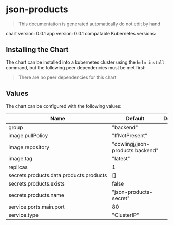 # json-products

> This documentation is generated automatically do not edit by hand

chart version: 0.0.1
app version: 0.0.1
compatable Kubernetes versions: 

## Installing the Chart

The chart can be installed into a kubernetes cluster using the `helm install` command,
but the following peer dependencies must be met first:

  > There are no peer dependencies for this chart

## Values

The chart can be configured with the following values:

| Name | Default | Description |
| - | - | - |
| group | "backend" | |
| image.pullPolicy | "IfNotPresent" | |
| image.repository | "cowlingj/json-products.backend" | |
| image.tag | "latest" | |
| replicas | 1 | |
| secrets.products.data.products.products | [] | |
| secrets.products.exists | false | |
| secrets.products.name | "json-products-secret" | |
| service.ports.main.port | 80 | |
| service.type | "ClusterIP" | |

